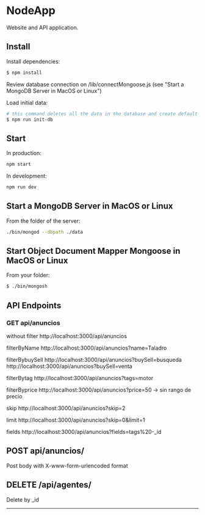 # NodeApp

Website and API application.

## Install

Install dependencies:

```sh
$ npm install
```

Review database connection on /lib/connectMongoose.js (see "Start a MongoDB Server in MacOS or Linux")

Load initial data:

```sh
# this command deletes all the data in the database and create default data
$ npm run init-db
```

## Start

In production:

```sh
npm start
```

In development:

```sh
npm run dev
```

## Start a MongoDB Server in MacOS or Linux

From the folder of the server:

```sh
./bin/mongod --dbpath ./data
```

## Start Object Document Mapper Mongoose in MacOS or Linux

From your folder:

```sh
$ ./bin/mongosh
```


## API Endpoints

### GET api/anuncios

without filter
http://localhost:3000/api/anuncios

filterByName
http://localhost:3000/api/anuncios?name=Taladro

filterBybuySell
http://localhost:3000/api/anuncios?buySell=busqueda
http://localhost:3000/api/anuncios?buySell=venta

filterBytag
http://localhost:3000/api/anuncios?tags=motor

filterByprice
http://localhost:3000/api/anuncios?price=50 -> sin rango de precio

skip
http://localhost:3000/api/anuncios?skip=2

limit
http://localhost:3000/api/anuncios?skip=0&limit=1

fields
http://localhost:3000/api/anuncios?fields=tags%20-_id

## POST api/anuncios/

Post body with X-www-form-urlencoded format

## DELETE /api/agentes/

Delete by _id

---------------